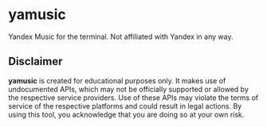# yamusic
Yandex Music for the terminal. Not affiliated with Yandex in any way.

## Disclaimer
**yamusic** is created for educational purposes only. It makes use of undocumented APIs, which may not be officially supported or allowed by the respective service providers. Use of these APIs may violate the terms of service of the respective platforms and could result in legal actions. By using this tool, you acknowledge that you are doing so at your own risk.